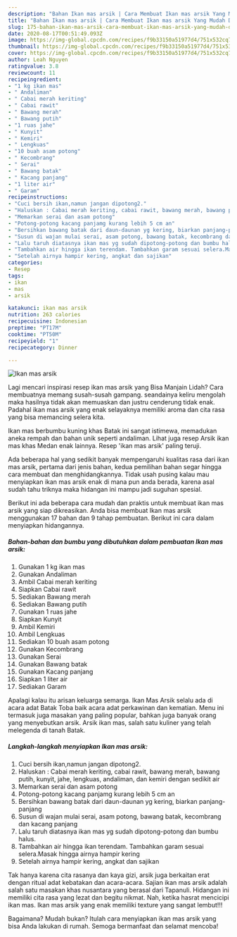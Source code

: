 ```yaml
---
description: "Bahan Ikan mas arsik | Cara Membuat Ikan mas arsik Yang Mudah Dan Praktis"
title: "Bahan Ikan mas arsik | Cara Membuat Ikan mas arsik Yang Mudah Dan Praktis"
slug: 175-bahan-ikan-mas-arsik-cara-membuat-ikan-mas-arsik-yang-mudah-dan-praktis
date: 2020-08-17T00:51:49.093Z
image: https://img-global.cpcdn.com/recipes/f9b33150a51977d4/751x532cq70/ikan-mas-arsik-foto-resep-utama.jpg
thumbnail: https://img-global.cpcdn.com/recipes/f9b33150a51977d4/751x532cq70/ikan-mas-arsik-foto-resep-utama.jpg
cover: https://img-global.cpcdn.com/recipes/f9b33150a51977d4/751x532cq70/ikan-mas-arsik-foto-resep-utama.jpg
author: Leah Nguyen
ratingvalue: 3.8
reviewcount: 11
recipeingredient:
- "1 kg ikan mas"
- " Andaliman"
- " Cabai merah keriting"
- " Cabai rawit"
- " Bawang merah"
- " Bawang putih"
- "1 ruas jahe"
- " Kunyit"
- " Kemiri"
- " Lengkuas"
- "10 buah asam potong"
- " Kecombrang"
- " Serai"
- " Bawang batak"
- " Kacang panjang"
- "1 liter air"
- " Garam"
recipeinstructions:
- "Cuci bersih ikan,namun jangan dipotong2."
- "Haluskan : Cabai merah keriting, cabai rawit, bawang merah, bawang putih, kunyit, jahe, lengkuas, andaliman, dan kemiri dengan sedikit air"
- "Memarkan serai dan asam potong"
- "Potong-potong kacang panjamg kurang lebih 5 cm an"
- "Bersihkan bawang batak dari daun-daunan yg kering, biarkan panjang-panjang"
- "Susun di wajan mulai serai, asam potong, bawang batak, kecombrang dan kacang panjang"
- "Lalu taruh diatasnya ikan mas yg sudah dipotong-potong dan bumbu halus."
- "Tambahkan air hingga ikan terendam. Tambahkan garam sesuai selera.Masak hingga airnya hampir kering"
- "Setelah airnya hampir kering, angkat dan sajikan"
categories:
- Resep
tags:
- ikan
- mas
- arsik

katakunci: ikan mas arsik 
nutrition: 263 calories
recipecuisine: Indonesian
preptime: "PT17M"
cooktime: "PT50M"
recipeyield: "1"
recipecategory: Dinner

---
```



![Ikan mas arsik](https://img-global.cpcdn.com/recipes/f9b33150a51977d4/751x532cq70/ikan-mas-arsik-foto-resep-utama.jpg)

Lagi mencari inspirasi resep ikan mas arsik yang Bisa Manjain Lidah? Cara membuatnya memang susah-susah gampang. seandainya keliru mengolah maka hasilnya tidak akan memuaskan dan justru cenderung tidak enak. Padahal ikan mas arsik yang enak selayaknya memiliki aroma dan cita rasa yang bisa memancing selera kita.

Ikan mas berbumbu kuning khas Batak ini sangat istimewa, memadukan aneka rempah dan bahan unik seperti andaliman. Lihat juga resep Arsik ikan mas khas Medan enak lainnya. Resep &#39;ikan mas arsik&#39; paling teruji.

Ada beberapa hal yang sedikit banyak mempengaruhi kualitas rasa dari ikan mas arsik, pertama dari jenis bahan, kedua pemilihan bahan segar hingga cara membuat dan menghidangkannya. Tidak usah pusing kalau mau menyiapkan ikan mas arsik enak di mana pun anda berada, karena asal sudah tahu triknya maka hidangan ini mampu jadi suguhan spesial.


Berikut ini ada beberapa cara mudah dan praktis untuk membuat ikan mas arsik yang siap dikreasikan. Anda bisa membuat Ikan mas arsik menggunakan 17 bahan dan 9 tahap pembuatan. Berikut ini cara dalam menyiapkan hidangannya.

<!--inarticleads1-->

##### Bahan-bahan dan bumbu yang dibutuhkan dalam pembuatan Ikan mas arsik:

1. Gunakan 1 kg ikan mas
1. Gunakan  Andaliman
1. Ambil  Cabai merah keriting
1. Siapkan  Cabai rawit
1. Sediakan  Bawang merah
1. Sediakan  Bawang putih
1. Gunakan 1 ruas jahe
1. Siapkan  Kunyit
1. Ambil  Kemiri
1. Ambil  Lengkuas
1. Sediakan 10 buah asam potong
1. Gunakan  Kecombrang
1. Gunakan  Serai
1. Gunakan  Bawang batak
1. Gunakan  Kacang panjang
1. Siapkan 1 liter air
1. Sediakan  Garam


Apalagi kalau itu arisan keluarga semarga. Ikan Mas Arsik selalu ada di acara adat Batak Toba baik acara adat perkawinan dan kematian. Menu ini termasuk juga masakan yang paling popular, bahkan juga banyak orang yang menyebutkan arsik. Arsik ikan mas, salah satu kuliner yang telah melegenda di tanah Batak. 

<!--inarticleads2-->

##### Langkah-langkah menyiapkan Ikan mas arsik:

1. Cuci bersih ikan,namun jangan dipotong2.
1. Haluskan : Cabai merah keriting, cabai rawit, bawang merah, bawang putih, kunyit, jahe, lengkuas, andaliman, dan kemiri dengan sedikit air
1. Memarkan serai dan asam potong
1. Potong-potong kacang panjamg kurang lebih 5 cm an
1. Bersihkan bawang batak dari daun-daunan yg kering, biarkan panjang-panjang
1. Susun di wajan mulai serai, asam potong, bawang batak, kecombrang dan kacang panjang
1. Lalu taruh diatasnya ikan mas yg sudah dipotong-potong dan bumbu halus.
1. Tambahkan air hingga ikan terendam. Tambahkan garam sesuai selera.Masak hingga airnya hampir kering
1. Setelah airnya hampir kering, angkat dan sajikan


Tak hanya karena cita rasanya dan kaya gizi, arsik juga berkaitan erat dengan ritual adat kebatakan dan acara-acara. Sajian ikan mas arsik adalah salah satu masakan khas nusantara yang berasal dari Tapanuli. Hidangan ini memiliki cita rasa yang lezat dan begitu nikmat. Nah, ketika hasrat mencicipi ikan mas. Ikan mas arsik yang enak memiliki texture yang sangat lembut!!! 

Bagaimana? Mudah bukan? Itulah cara menyiapkan ikan mas arsik yang bisa Anda lakukan di rumah. Semoga bermanfaat dan selamat mencoba!
